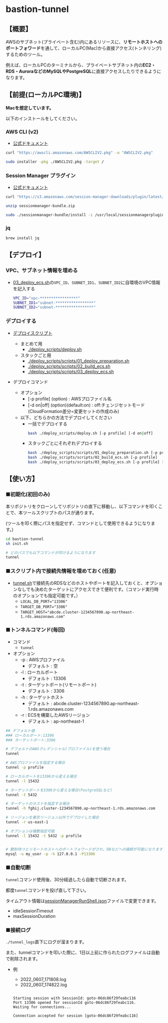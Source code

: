 # bastion-tunnel

## 【概要】

AWSのサブネット(プライベート含む)内にあるリソースに、**リモートホストへのポートフォワード**を通して、ローカルPC(Mac)から直接アクセス(トンネリング)するためのツール。

例えば、ローカルPCのターミナルから、プライベートサブネット内の**EC2・RDS・AuroraなどのMySQLやPostgreSQL**に直接アクセスしたりできるようになります。

## 【前提(ローカルPC環境)】

**Macを想定しています。**

以下のインストールをしてください。

### AWS CLI (v2)

- [公式ドキュメント](https://docs.aws.amazon.com/ja_jp/cli/latest/userguide/getting-started-install.html)

```sh
curl "https://awscli.amazonaws.com/AWSCLIV2.pkg" -o "AWSCLIV2.pkg"

sudo installer -pkg ./AWSCLIV2.pkg -target /
```

### Session Manager プラグイン

- [公式ドキュメント](https://docs.aws.amazon.com/ja_jp/systems-manager/latest/userguide/session-manager-working-with-install-plugin.html#install-plugin-macos)

```sh
curl "https://s3.amazonaws.com/session-manager-downloads/plugin/latest/mac/sessionmanager-bundle.zip" -o "sessionmanager-bundle.zip"

unzip sessionmanager-bundle.zip

sudo ./sessionmanager-bundle/install -i /usr/local/sessionmanagerplugin -b /usr/local/bin/session-manager-plugin
```

### jq

```sh
brew install jq
```

## 【デプロイ】

### VPC、サブネット情報を埋める

- [03_deploy_ecs.sh](./deploy_scripts/scripts/03_deploy_ecs.sh)の`VPC_ID`、`SUBNET_ID1`、`SUBNET_ID2`に自環境のVPC情報を記入する
  ```sh
  VPC_ID="vpc-*****************"
  SUBNET_ID1="subnet-*****************"
  SUBNET_ID2="subnet-*****************"
  ```

### デプロイする

- [デプロイスクリプト](./deploy_scripts)
  - まとめて用
    - [./deploy_scripts/deploy.sh](./deploy_scripts/deploy.sh) 
  - スタックごと用
    - [./deploy_scripts/scripts/01_deploy_preparation.sh](./deploy_scripts/scripts/01_deploy_preparation.sh)
    - [./deploy_scripts/scripts/02_build_ecs.sh](./deploy_scripts/scripts/02_build_ecs.sh)
    - [./deploy_scripts/scripts/03_deploy_ecs.sh](./deploy_scripts/scripts/03_deploy_ecs.sh)

- デプロイコマンド
  - オプション
    - [-p profile] (option) : AWSプロファイル名
    - [-d on|off] (option)(default:on) : off:チェンジセットモード(CloudFormation差分=変更セットの作成のみ)
  - 以下、どちらかの方法でデプロイしてください
    - 一括でデプロイする
      ```sh
      bash ./deploy_scripts/deploy.sh [-p profile] [-d on|off]
      ```
    - スタックごとにそれぞれデプロイする
      ```sh
      bash ./deploy_scripts/scripts/01_deploy_preparation.sh [-p profile] [-d on|off]
      bash ./deploy_scripts/scripts/02_build_ecs.sh [-p profile]
      bash ./deploy_scripts/scripts/03_deploy_ecs.sh [-p profile] [-d on|off]
      ```

## 【使い方】

### ■初期化(初回のみ)

本リポジトリをクローンしてリポジトリの直下に移動し、以下コマンドを叩くことで、本ツールスクリプトのパスが通ります。

(ツールを叩く際にパスを指定せず、コマンドとして使用できるようになります。)

```sh
cd bastion-tunnel
sh init.sh

# どのパスでも以下コマンドが叩けるようになります
tunnel
```

### ■スクリプト内で接続先情報を埋めておく(任意)

- [tunnel.sh](./tunnel.sh)で接続先のRDSなどのホストやポートを記入しておくと、オプションなしでも決めたターゲットにアクセスできて便利です。（コマンド実行時のオプションでも指定可能です。）
  - `LOCAL_DB_PORT="13306"`
  - `TARGET_DB_PORT="3306"`
  - `TARGET_HOST="abcde.cluster-1234567890.ap-northeast-1.rds.amazonaws.com"`

### ■トンネルコマンド(毎回)

- コマンド
  - `tunnel`
- オプション
  - -p : AWSプロファイル
    - デフォルト : 空
  - -l : ローカルポート
    - デフォルト : 13306
  - -t : ターゲットポート(リモートポート)
    - デフォルト : 3306
  - -h : ターゲットホスト
    - デフォルト : abcde.cluster-1234567890.ap-northeast-1.rds.amazonaws.com
  - -r : ECSを構築したAWSリージョン
    - デフォルト : ap-northeast-1

```sh
## デフォルト値
### ローカルポート:13306
### ターゲットポート:3306

# デフォルトのAWSクレデンシャル(プロファイル)を使う場合
tunnel

# AWSプロファイルを指定する場合
tunnel -p profile

# ローカルポートを13306から変える場合
tunnel -l 15432

# ターゲットポートを3306から変える場合(PostgreSQLなど)
tunnel -t 5432

# ターゲットのホストを指定する場合
tunnel -h fghij.cluster-1234567890.ap-northeast-1.rds.amazonaws.com

# リージョンを東京リージョン以外でデプロイした場合
tunnel -r us-east-1

# オプションは複数指定可能
tunnel -l 15432 -t 5432 -p profile


# 数秒待つとリモートホストへのポートフォワードがされ、DBなどへの接続が可能になります
mysql -u my_user -p -h 127.0.0.1 -P13306

```

### ■自動切断

`tunnel`コマンド使用後、30分経過したら自動で切断されます。

都度`tunnel`コマンドを投げ直して下さい。

タイムアウト情報は[sessionManagerRunShell.json](./deploy_scripts/sessionManagerRunShell.json)ファイルで変更できます。
- idleSessionTimeout
- maxSessionDuration

### ■接続ログ

`./tunnel_logs`直下にログが溜まります。

また、tunnelコマンドを叩いた際に、1日以上前に作られたログファイルは自動で削除されます。

- 例
  - 2022_0607_171808.log
  - 2022_0607_174822.log

  ```
  
  Starting session with SessionId: goto-06dc86f29feabc116
  Port 13306 opened for sessionId goto-06dc86f29feabc116.
  Waiting for connections...
  
  Connection accepted for session [goto-06dc86f29feabc116]
  ```
